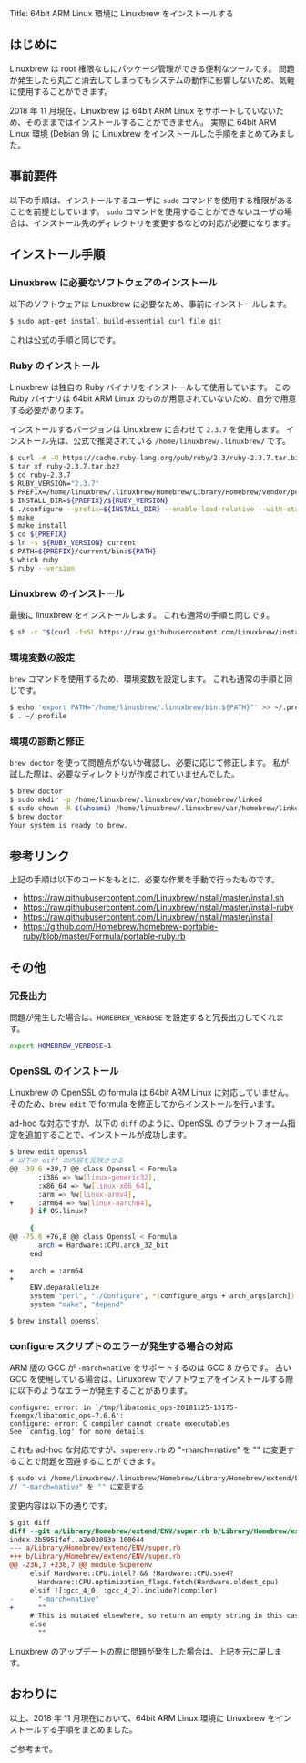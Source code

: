 Title: 64bit ARM Linux 環境に Linuxbrew をインストールする

## はじめに

Linuxbrew は root 権限なしにパッケージ管理ができる便利なツールです。
問題が発生したら丸ごと消去してしまってもシステムの動作に影響しないため、気軽に使用することができます。

2018 年 11 月現在、Linuxbrew は 64bit ARM Linux をサポートしていないため、そのままではインストールすることができません。
実際に 64bit ARM Linux 環境 (Debian 9) に Linuxbrew をインストールした手順をまとめてみました。

## 事前要件

以下の手順は、インストールするユーザに `sudo` コマンドを使用する権限があることを前提としています。
`sudo` コマンドを使用することができないユーザの場合は、インストール先のディレクトリを変更するなどの対応が必要になります。

## インストール手順

### Linuxbrew に必要なソフトウェアのインストール

以下のソフトウェアは Linuxbrew に必要なため、事前にインストールします。

````sh
$ sudo apt-get install build-essential curl file git
````

これは公式の手順と同じです。

### Ruby のインストール

Linuxbrew は独自の Ruby バイナリをインストールして使用しています。
この Ruby バイナリは 64bit ARM Linux のものが用意されていないため、自分で用意する必要があります。

インストールするバージョンは Linuxbrew に合わせて `2.3.7` を使用します。
インストール先は、公式で推奨されている `/home/linuxbrew/.linuxbrew/` です。

````sh
$ curl -# -O https://cache.ruby-lang.org/pub/ruby/2.3/ruby-2.3.7.tar.bz2
$ tar xf ruby-2.3.7.tar.bz2
$ cd ruby-2.3.7
$ RUBY_VERSION="2.3.7"
$ PREFIX=/home/linuxbrew/.linuxbrew/Homebrew/Library/Homebrew/vendor/portable-ruby
$ INSTALL_DIR=${PREFIX}/${RUBY_VERSION}
$ ./configure --prefix=${INSTALL_DIR} --enable-load-relative --with-static-linked-ext --with-out-ext=tk,sdbm,gdbm,dbm --without-gmp --disable-install-doc --disable-install-rdoc --disable-dependency-tracking
$ make
$ make install
$ cd ${PREFIX}
$ ln -s ${RUBY_VERSION} current
$ PATH=${PREFIX}/current/bin:${PATH}
$ which ruby
$ ruby --version
````

### Linuxbrew のインストール

最後に linuxbrew をインストールします。
これも通常の手順と同じです。

````sh
$ sh -c "$(curl -fsSL https://raw.githubusercontent.com/Linuxbrew/install/master/install.sh)"
````

### 環境変数の設定

`brew` コマンドを使用するため、環境変数を設定します。
これも通常の手順と同じです。

````sh
$ echo 'export PATH="/home/linuxbrew/.linuxbrew/bin:${PATH}"' >> ~/.profile
$ . ~/.profile
````

### 環境の診断と修正

`brew doctor` を使って問題点がないか確認し、必要に応じて修正します。
私が試した際は、必要なディレクトリが作成されていませんでした。

````sh
$ brew doctor
$ sudo mkdir -p /home/linuxbrew/.linuxbrew/var/homebrew/linked
$ sudo chown -R $(whoami) /home/linuxbrew/.linuxbrew/var/homebrew/linked
$ brew doctor
Your system is ready to brew.
````

## 参考リンク

上記の手順は以下のコードをもとに、必要な作業を手動で行ったものです。

- https://raw.githubusercontent.com/Linuxbrew/install/master/install.sh
- https://raw.githubusercontent.com/Linuxbrew/install/master/install-ruby
- https://raw.githubusercontent.com/Linuxbrew/install/master/install
- https://github.com/Homebrew/homebrew-portable-ruby/blob/master/Formula/portable-ruby.rb

## その他

### 冗長出力

問題が発生した場合は、`HOMEBREW_VERBOSE` を設定すると冗長出力してくれます。

````sh
export HOMEBREW_VERBOSE=1
````

### OpenSSL のインストール

Linuxbrew の OpenSSL の formula は 64bit ARM Linux に対応していません。
そのため、`brew edit` で formula を修正してからインストールを行います。

ad-hoc な対応ですが、以下の `diff` のように、OpenSSL のプラットフォーム指定を追加することで、インストールが成功します。

````sh
$ brew edit openssl
# 以下の diff の内容を反映させる
@@ -39,6 +39,7 @@ class Openssl < Formula
       :i386 => %w[linux-generic32],
       :x86_64 => %w[linux-x86_64],
       :arm => %w[linux-armv4],
+      :arm64 => %w[linux-aarch64],
     } if OS.linux?
 
     {
@@ -75,6 +76,8 @@ class Openssl < Formula
       arch = Hardware::CPU.arch_32_bit
     end
 
+    arch = :arm64
+
     ENV.deparallelize
     system "perl", "./Configure", *(configure_args + arch_args[arch])
     system "make", "depend"

$ brew install openssl
````

### configure スクリプトのエラーが発生する場合の対応

ARM 版の GCC が `-march=native` をサポートするのは GCC 8 からです。
古い GCC を使用している場合は、Linuxbrew でソフトウェアをインストールする際に以下のようなエラーが発生することがあります。

````
configure: error: in `/tmp/libatomic_ops-20181125-13175-fxemgx/libatomic_ops-7.6.6':
configure: error: C compiler cannot create executables
See `config.log' for more details
````

これも ad-hoc な対応ですが、`superenv.rb` の "-march=native" を "" に変更することで問題を回避することができます。

````sh
$ sudo vi /home/linuxbrew/.linuxbrew/Homebrew/Library/Homebrew/extend/ENV/super.rb
// "-march=native" を "" に変更する
````

変更内容は以下の通りです。

````diff
$ git diff
diff --git a/Library/Homebrew/extend/ENV/super.rb b/Library/Homebrew/extend/ENV/super.rb
index 2b5951fef..a2e03093a 100644
--- a/Library/Homebrew/extend/ENV/super.rb
+++ b/Library/Homebrew/extend/ENV/super.rb
@@ -236,7 +236,7 @@ module Superenv
     elsif Hardware::CPU.intel? && !Hardware::CPU.sse4?
       Hardware::CPU.optimization_flags.fetch(Hardware.oldest_cpu)
     elsif ![:gcc_4_0, :gcc_4_2].include?(compiler)
-      "-march=native"
+      ""
     # This is mutated elsewhere, so return an empty string in this case
     else
       ""
````

Linuxbrew のアップデートの際に問題が発生した場合は、上記を元に戻します。

## おわりに

以上、2018 年 11 月現在において、64bit ARM Linux 環境に Linuxbrew をインストールする手順をまとめました。

ご参考まで。